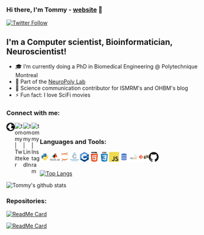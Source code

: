 ### Hi there, I'm Tommy - [website] 👋

<a href="https://twitter.com/TommyBoshkovski"><img alt="Twitter Follow" src="https://img.shields.io/twitter/follow/TommyBoshkovski?color=%231DA1F2&label=Follow%20me&logo=twitter&style=for-the-badge"></a>

## I'm a Computer scientist, Bioinformatician, Neuroscientist!
- 🎓 I’m currently doing a PhD in Biomedical Engineering @ Polytechnique Montreal
- 🧠 Part of the [NeuroPoly Lab][neuropolyweb]
- 📘 Science communication contributor for ISMRM's and OHBM's blog 
- ⚡ Fun fact: I love SciFi movies

### Connect with me:

[<img align="left" alt="tommy" width="22px" src="https://raw.githubusercontent.com/iconic/open-iconic/master/svg/globe.svg" />][website]
[<img align="left" alt="tommy | Twitter" width="22px" src="https://cdn.jsdelivr.net/npm/simple-icons@v3/icons/twitter.svg" />][twitter]
[<img align="left" alt="tommy | LinkedIn" width="22px" src="https://cdn.jsdelivr.net/npm/simple-icons@v3/icons/linkedin.svg" />][linkedin]
[<img align="left" alt="tommy | Instagram" width="22px" src="https://cdn.jsdelivr.net/npm/simple-icons@v3/icons/instagram.svg" />][instagram]

<br />

### Languages and Tools:

<img align="left" alt="Python" width="26px" src="https://raw.githubusercontent.com/github/explore/80688e429a7d4ef2fca1e82350fe8e3517d3494d/topics/python/python.png" />
<img align="left" alt="Matlab" width="26px" src="https://raw.githubusercontent.com/github/explore/80688e429a7d4ef2fca1e82350fe8e3517d3494d/topics/matlab/matlab.png" />
<img align="left" alt="Jupyter" width="26px" src="https://raw.githubusercontent.com/github/explore/80688e429a7d4ef2fca1e82350fe8e3517d3494d/topics/jupyter-notebook/jupyter-notebook.png" />
<img align="left" alt="C" width="26px" src="https://raw.githubusercontent.com/github/explore/80688e429a7d4ef2fca1e82350fe8e3517d3494d/topics/c/c.png" />
<img align="left" alt="C++" width="26px" src="https://raw.githubusercontent.com/github/explore/80688e429a7d4ef2fca1e82350fe8e3517d3494d/topics/cpp/cpp.png" />
<img align="left" alt="HTML5" width="26px" src="https://raw.githubusercontent.com/github/explore/80688e429a7d4ef2fca1e82350fe8e3517d3494d/topics/html/html.png" />
<img align="left" alt="CSS3" width="26px" src="https://raw.githubusercontent.com/github/explore/80688e429a7d4ef2fca1e82350fe8e3517d3494d/topics/css/css.png" />
<img align="left" alt="JavaScript" width="26px" src="https://raw.githubusercontent.com/github/explore/80688e429a7d4ef2fca1e82350fe8e3517d3494d/topics/javascript/javascript.png" />
<img align="left" alt="SQL" width="26px" src="https://raw.githubusercontent.com/github/explore/80688e429a7d4ef2fca1e82350fe8e3517d3494d/topics/sql/sql.png" />
<img align="left" alt="MySQL" width="26px" src="https://raw.githubusercontent.com/github/explore/80688e429a7d4ef2fca1e82350fe8e3517d3494d/topics/mysql/mysql.png" />
<img align="left" alt="Git" width="26px" src="https://raw.githubusercontent.com/github/explore/80688e429a7d4ef2fca1e82350fe8e3517d3494d/topics/git/git.png" />
<img align="left" alt="GitHub" width="26px" src="https://raw.githubusercontent.com/github/explore/78df643247d429f6cc873026c0622819ad797942/topics/github/github.png" />


<br />
<br />

[![Top Langs](https://github-readme-stats.vercel.app/api/top-langs/?username=TommyBoshkovski)](https://github.com/anuraghazra/github-readme-stats)

![Tommy's github stats](https://github-readme-stats.vercel.app/api?username=TommyBoshkovski&count_private=true&show_icons=true&hide_border=true)

### Repositories:

[![ReadMe Card](https://github-readme-stats.vercel.app/api/pin/?username=TommyBoshkovski&repo=The_R1-weighted_connectome)](https://github.com/TommyBoshkovski/gThe_R1-weighted_connectome)

[![ReadMe Card](https://github-readme-stats.vercel.app/api/pin/?username=qMRLab&repo=qMRLab)](https://github.com/qMRLab/qMRLab)






[website]: https://tommyboshkovski.wixsite.com/index
[neuropolyweb]: https://www.neuro.polymtl.ca/
[twitter]: https://twitter.com/TommyBoshkovski
[instagram]: https://instagram.com/tommy.boshkovski
[linkedin]: https://linkedin.com/in/tommy-boshkovski
